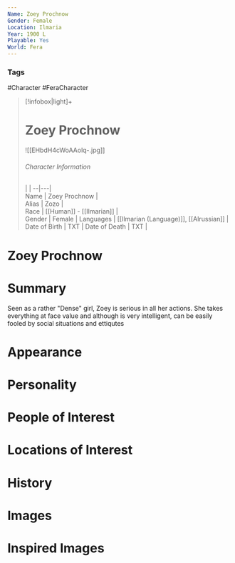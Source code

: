 ```yaml
---
Name: Zoey Prochnow  
Gender: Female
Location: Ilmaria
Year: 1900 L
Playable: Yes
World: Fera
---
```


### Tags
#Character #FeraCharacter 

> [!infobox|light]+  
> # Zoey Prochnow  
>![[EHbdH4cWoAAolq-.jpg]]
> ###### Character Information
>  |   |
> --|---|  
> Name | Zoey Prochnow |  
> Alias | Zozo |  
> Race | [[Human]] - [[Ilmarian]] |  
> Gender | Female |
> Languages | [[Ilmarian (Language)]], [[Alrussian]] |
> Date of Birth | TXT |
> Date of Death | TXT |

# Zoey Prochnow

# Summary
Seen as a rather "Dense" girl, Zoey is serious in all her actions. She takes everything at face value and although is very intelligent, can be easily fooled by social situations and ettiqutes

# Appearance

# Personality

# People of Interest

# Locations of Interest

# History

# Images

# Inspired Images
